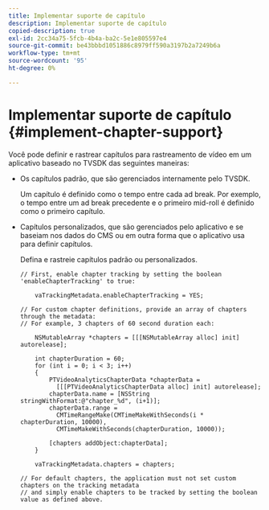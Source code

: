 ```yaml
---
title: Implementar suporte de capítulo
description: Implementar suporte de capítulo
copied-description: true
exl-id: 2cc34a75-5fcb-4b4a-ba2c-5e1e805597e4
source-git-commit: be43bbbd1051886c8979ff590a3197b2a7249b6a
workflow-type: tm+mt
source-wordcount: '95'
ht-degree: 0%

---
```


# Implementar suporte de capítulo {#implement-chapter-support}

Você pode definir e rastrear capítulos para rastreamento de vídeo em um aplicativo baseado no TVSDK das seguintes maneiras:

* Os capítulos padrão, que são gerenciados internamente pelo TVSDK.

   Um capítulo é definido como o tempo entre cada ad break. Por exemplo, o tempo entre um ad break precedente e o primeiro mid-roll é definido como o primeiro capítulo.
* Capítulos personalizados, que são gerenciados pelo aplicativo e se baseiam nos dados do CMS ou em outra forma que o aplicativo usa para definir capítulos.

   Defina e rastreie capítulos padrão ou personalizados.

   ```
   // First, enable chapter tracking by setting the boolean 'enableChapterTracking' to true: 
   
       vaTrackingMetadata.enableChapterTracking = YES; 
   
   // For custom chapter definitions, provide an array of chapters through the metadata:  
   // For example, 3 chapters of 60 second duration each: 
   
       NSMutableArray *chapters = [[[NSMutableArray alloc] init] autorelease]; 
   
       int chapterDuration = 60; 
       for (int i = 0; i < 3; i++) 
       { 
           PTVideoAnalyticsChapterData *chapterData =  
             [[[PTVideoAnalyticsChapterData alloc] init] autorelease]; 
           chapterData.name = [NSString stringWithFormat:@"chapter_%d", (i+1)]; 
           chapterData.range =  
             CMTimeRangeMake(CMTimeMakeWithSeconds(i * chapterDuration, 10000),  
             CMTimeMakeWithSeconds(chapterDuration, 10000)); 
   
           [chapters addObject:chapterData]; 
       } 
   
       vaTrackingMetadata.chapters = chapters; 
   
   // For default chapters, the application must not set custom chapters on the tracking metadata  
   // and simply enable chapters to be tracked by setting the boolean value as defined above.
   ```

